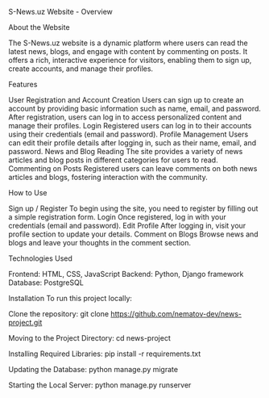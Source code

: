 S-News.uz Website - Overview

About the Website

The S-News.uz website is a dynamic platform where users can read the latest news, blogs, and engage with content by commenting on posts. 
It offers a rich, interactive experience for visitors, enabling them to sign up, create accounts, and manage their profiles.


Features

User Registration and Account Creation
Users can sign up to create an account by providing basic information such as name, email, and password.
After registration, users can log in to access personalized content and manage their profiles.
Login
Registered users can log in to their accounts using their credentials (email and password).
Profile Management
Users can edit their profile details after logging in, such as their name, email, and password.
News and Blog Reading
The site provides a variety of news articles and blog posts in different categories for users to read.
Commenting on Posts
Registered users can leave comments on both news articles and blogs, fostering interaction with the community.

How to Use

Sign up / Register
To begin using the site, you need to register by filling out a simple registration form.
Login
Once registered, log in with your credentials (email and password).
Edit Profile
After logging in, visit your profile section to update your details.
Comment on Blogs
Browse news and blogs and leave your thoughts in the comment section.

Technologies Used

Frontend: HTML, CSS, JavaScript
Backend: Python, Django framework
Database: PostgreSQL

Installation
To run this project locally:

Clone the repository:
git clone https://github.com/nematov-dev/news-project.git

Moving to the Project Directory:
cd news-project

Installing Required Libraries:
pip install -r requirements.txt

Updating the Database:
python manage.py migrate

Starting the Local Server:
python manage.py runserver

